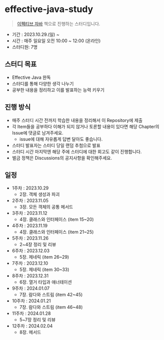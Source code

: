 # effective-java-study
> [이펙티브 자바](https://www.yes24.com/Product/Goods/65551284) 책으로 진행하는 스터디입니다.

- 기간 : 2023.10.29.(일) ~
- 시간 : 매주 일요일 오전 10:00 ~ 12:00 (온라인)
- 스터디원: 7명

## 스터디 목표
- Effective Java 완독
- 스터디를 통해 다양한 생각 나누기
- 공부한 내용을 정리하고 이를 발표하는 능력 키우기

## 진행 방식
- 매주 스터디 시간 전까지 학습한 내용을 정리해서 이 Repository에 제출
- 각 Item들을 공부하다 이해가 되지 않거나 토론할 내용이 있다면 해당 Chapter의 Issue에 댓글로 남겨주세요.
  - issue에 대해 자유롭게 답변 달아도 좋습니다.
- 스터디 발표자는 스터디 당일 랜덤 추첨으로 발표
- 스터디 시간 마지막엔 해당 주에 스터디에 대한 회고도 같이 진행합니다.
- 벌금 정책은 Discussions의 공지사항을 확인해주세요.

## 일정
- 1주차 : 2023.10.29
  - 2장. 객체 생성과 파괴
- 2주차 : 2023.11.05
  - 3장. 모든 객체의 공통 메서드
- 3주차 : 2023.11.12
  - 4장. 클래스와 인터페이스 (item 15~20)
- 4주차 : 2023.11.19
  - 4장. 클래스와 인터페이스 (item 21~25)
- 5주차 : 2023.11.26
  - 2~4장 정리 및 리뷰
- 6주차 : 2023.12.03
  - 5장. 제네릭 (item 26~29)
- 7주차 : 2023.12.10
  - 5장. 제네릭 (item 30~33)
- 8주차 : 2023.12.31
  - 6장. 열거 타입과 애너테이션
- 9주차 : 2024.01.07
  - 7장. 람다와 스트림 (item 42~45)
- 10주차 : 2024.01.21
  - 7장. 람다와 스트림 (item 46~48)
- 11주차 : 2024.01.28
  - 5~7장 정리 및 리뷰
- 12주차 : 2024.02.04
  - 8장. 메서드
